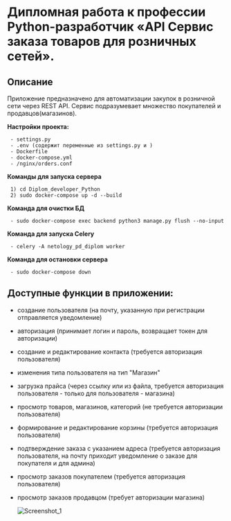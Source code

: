 # Дипломная работа к профессии Python-разработчик «API Сервис заказа товаров для розничных сетей».

## Описание

Приложение предназначено для автоматизации закупок в розничной сети через REST API. Сервис подразумевает множество покупателей и продавцов(магазинов).

**Настройки проекта:**

     - settings.py
     - .env (содержит переменные из settings.py и )
     - Dockerfile
     - docker-compose.yml
     - /nginx/orders.conf

**Команды для запуска сервера**

     1) cd Diplom_developer_Python 
     2) sudo docker-compose up -d --build

**Команда для очистки БД**

     - sudo docker-compose exec backend python3 manage.py flush --no-input

**Команда для запуска Celery**

     - celery -A netology_pd_diplom worker

**Команда для остановки сервера**

     - sudo docker-compose down

## Доступные функции в приложении:

 - создание пользователя (на почту, указанную при регистрации отправляется уведомление)
 - авторизация (принимает логин и пароль, возвращает токен для авторизации)
 - создание и редактирование контакта (требуется авторизация пользователя)
 - изменения типа пользователя на тип "Магазин"
 - загрузка прайса (через ссылку или из файла, требуется авторизация пользователя - только для пользователя - магазина)
 - просмотр товаров, магазинов, категорий (не требуется авторизации пользователя)
 - формирование и редактирование корзины (требуется авторизация пользователя)
 - подтверждение заказа с указанием адреса (требуется авторизация пользователя, на почту приходит уведомление о заказе для покупателя и для админа)
 - просмотр заказов покупателем (требуется авторизация пользователя)
 - просмотр заказов продавцом (требует авторизации магазина)

   ![Screenshot_1](https://github.com/Petrmameev/Diplom_developer_Python/assets/103646573/17e7c53a-364c-4be3-9164-5bcd4b6873d5)

